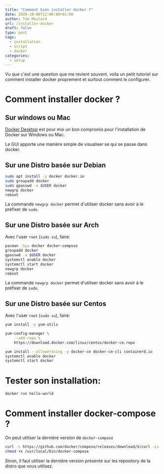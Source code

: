 ```yaml
---
title: "Comment bien installer docker ?"
date: 2020-10-06T12:00:00+01:00
author: Tom Moulard
url: /installer-docker
draft: false
type: post
tags:
  - installation
  - script
  - docker
categories:
  - setup
---
```


Vu que c'est une question que me revient souvent, voila un petit tutoriel sur comment installer docker proprement et surtout comment le configurer.

# Comment installer docker ?
## Sur windows ou Mac
[Docker Desktop](https://www.docker.com/products/docker-desktop) est pour moi un bon compromis pour l'installation de Docker sur Windows ou Mac.

Le GUI apporte une manière simple de visualiser se qui se passe dans docker.

## Sur une Distro basée sur Debian
```bash
sudo apt install -y docker docker.io
sudo groupadd docker
sudo gpasswd -a $USER docker
newgrp docker
reboot
```
La commande `newgrp docker` permet d'utiliser docker sans avoir à le préfixer de `sudo`.

## Sur une Distro basée sur Arch
Avec l'user `root` (`sudo su`), faire:
```zsh
pacman -Syu docker docker-compose
groupadd docker
gpasswd -a $USER docker
systemctl enable docker
systemctl start docker
newgrp docker
reboot
```

La commande `newgrp docker` permet d'utiliser docker sans avoir à le préfixer de `sudo`.

## Sur une Distro basée sur Centos
Avec l'user `root` (`sudo su`), faire:
```bash
yum install -y yum-utils

yum-config-manager \
    --add-repo \
    https://download.docker.com/linux/centos/docker-ce.repo

yum install --allowerasing -y docker-ce docker-ce-cli containerd.io
systemctl enable docker
systemctl start docker
```

# Tester son installation:
```bash
docker run hello-world
```

# Comment installer docker-compose ?
On peut utiliser la dernière version de `docker-compose`
```bash
curl -L https://github.com/docker/compose/releases/download/$(curl -Ls https://www.servercow.de/docker-compose/latest.php)/docker-compose-$(uname -s)-$(uname -m) > /usr/local/bin/docker-compose
chmod +x /usr/local/bin/docker-compose
```

Sinon, il faut utiliser la dernière version présente sur les repository de la distro que vous utilisez.

